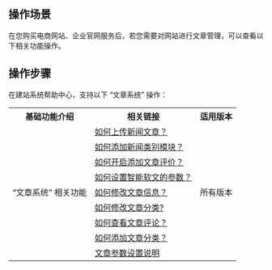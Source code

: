 ## 操作场景
在您购买电商网站、企业官网服务后，若您需要对网站进行文章管理，可以查看以下相关功能操作。

## 操作步骤
在建站系统帮助中心，支持以下 “文章系统” 操作：
<table>
<tr>
<th>基础功能介绍</th>
<th>相关链接</th>
<th>适用版本</th>
</tr>
<tr>
<td  rowspan="9">“文章系统” 相关功能</td>
<td><a href="https://admin.site.my-qcloud.com/xi/help?id=1557
">如何上传新闻文章？</a></td>
<td  rowspan="9">所有版本</td>
</tr>
<tr>
<td><a href="https://admin.site.my-qcloud.com/xi/help?id=1267
">如何添加新闻类别模块？</a></td>
</tr>
<tr>
<td><a href="https://admin.site.my-qcloud.com/xi/help?id=1558
">如何开启添加文章评价？</a></td>
</tr>
<tr>
<td><a href="https://admin.site.my-qcloud.com/xi/help?id=1543
">如何设置智能软文的参数？</a></td>
</tr>
<tr>
<td><a href="https://admin.site.my-qcloud.com/xi/help?id=1021
">如何修改文章信息？</a></td>
</tr>
<tr>
<td><a href="https://admin.site.my-qcloud.com/xi/help?id=1020
">如何修改文章分类?</a></td>
</tr>
<tr>
<td><a href="https://admin.site.my-qcloud.com/xi/help?id=962
">如何查看文章评论？</a></td>
</tr>
<tr>
<td><a href="https://admin.site.my-qcloud.com/xi/help?id=957
">如何添加文章分类？</a></td>
</tr>
<tr>
<td><a href="https://admin.site.my-qcloud.com/xi/help?id=955
">文章参数设置说明</a></td>
</tr>
</table>





